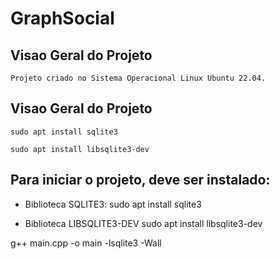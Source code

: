 # GraphSocial

## Visao Geral do Projeto
    Projeto criado no Sistema Operacional Linux Ubuntu 22.04.


## Visao Geral do Projeto
    sudo apt install sqlite3

    sudo apt install libsqlite3-dev

    


## Para iniciar o projeto, deve ser instalado:

 - Biblioteca SQLITE3:
        sudo apt install sqlite3

 - Biblioteca LIBSQLITE3-DEV
        sudo apt install libsqlite3-dev

    

  g++ main.cpp -o main -lsqlite3 -Wall